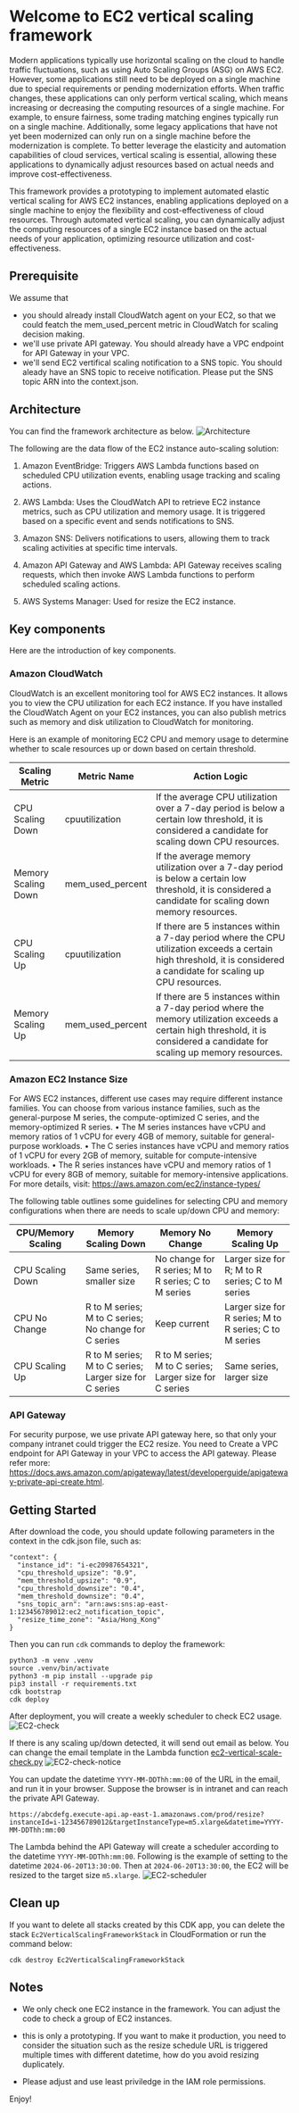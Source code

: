 
# Welcome to EC2 vertical scaling framework

Modern applications typically use horizontal scaling on the cloud to handle traffic fluctuations, such as using Auto Scaling Groups (ASG) on AWS EC2. However, some applications still need to be deployed on a single machine due to special requirements or pending modernization efforts. When traffic changes, these applications can only perform vertical scaling, which means increasing or decreasing the computing resources of a single machine. For example, to ensure fairness, some trading matching engines typically run on a single machine. Additionally, some legacy applications that have not yet been modernized can only run on a single machine before the modernization is complete. To better leverage the elasticity and automation capabilities of cloud services, vertical scaling is essential, allowing these applications to dynamically adjust resources based on actual needs and improve cost-effectiveness.

This framework provides a prototyping to implement automated elastic vertical scaling for AWS EC2 instances, enabling applications deployed on a single machine to enjoy the flexibility and cost-effectiveness of cloud resources. Through automated vertical scaling, you can dynamically adjust the computing resources of a single EC2 instance based on the actual needs of your application, optimizing resource utilization and cost-effectiveness.

## Prerequisite

We assume that 
* you should already install CloudWatch agent on your EC2, so that we could featch the mem_used_percent metric in CloudWatch for scaling decision making. 
* we'll use private API gateway. You should already have a VPC endpoint for API Gateway in your VPC. 
* we'll send EC2 vertifical scaling notification to a SNS topic. You should aleady have an SNS topic to receive notification. Please put the SNS topic ARN into the context.json. 


## Architecture

You can find the framework architecture as below.
![Architecture](docs/EC2-verticalscaling.png)

The following are the data flow of the EC2 instance auto-scaling solution:

1. Amazon EventBridge: Triggers AWS Lambda functions based on scheduled CPU utilization events, enabling usage tracking and scaling actions.

2. AWS Lambda: Uses the CloudWatch API to retrieve EC2 instance metrics, such as CPU utilization and memory usage. It is triggered based on a specific event and sends notifications to SNS.

3. Amazon SNS: Delivers notifications to users, allowing them to track scaling activities at specific time intervals.

4. Amazon API Gateway and AWS Lambda: API Gateway receives scaling requests, which then invoke AWS Lambda functions to perform scheduled scaling actions.

5. AWS Systems Manager: Used for resize the EC2 instance.

## Key components
Here are the introduction of key components.

### Amazon CloudWatch 
CloudWatch is an excellent monitoring tool for AWS EC2 instances. It allows you to view the CPU utilization for each EC2 instance. If you have installed the CloudWatch Agent on your EC2 instances, you can also publish metrics such as memory and disk utilization to CloudWatch for monitoring. 

Here is an example of monitoring EC2 CPU and memory usage to determine whether to scale resources up or down based on certain threshold.

Scaling Metric | Metric Name | Action Logic
--- | --- | ---
CPU Scaling Down | cpuutilization | If the average CPU utilization over a 7-day period is below a certain low threshold, it is considered a candidate for scaling down CPU resources.
Memory Scaling Down | mem_used_percent | If the average memory utilization over a 7-day period is below a certain low threshold, it is considered a candidate for scaling down memory resources.
CPU Scaling Up | cpuutilization | If there are 5 instances within a 7-day period where the CPU utilization exceeds a certain high threshold, it is considered a candidate for scaling up CPU resources.
Memory Scaling Up | mem_used_percent | If there are 5 instances within a 7-day period where the memory utilization exceeds a certain high threshold, it is considered a candidate for scaling up memory resources.

### Amazon EC2 Instance Size
For AWS EC2 instances, different use cases may require different instance families. You can choose from various instance families, such as the general-purpose M series, the compute-optimized C series, and the memory-optimized R series.
• The M series instances have vCPU and memory ratios of 1 vCPU for every 4GB of memory, suitable for general-purpose workloads.
• The C series instances have vCPU and memory ratios of 1 vCPU for every 2GB of memory, suitable for compute-intensive workloads.
• The R series instances have vCPU and memory ratios of 1 vCPU for every 8GB of memory, suitable for memory-intensive applications.
For more details, visit: https://aws.amazon.com/ec2/instance-types/

The following table outlines some guidelines for selecting CPU and memory configurations when there are needs to scale up/down CPU and memory:

CPU/Memory Scaling | Memory Scaling Down | Memory No Change | Memory Scaling Up
--- | --- | --- | ---
CPU Scaling Down | Same series, smaller size | No change for R series; M to R series; C to M series | Larger size for R; M to R series; C to M series
CPU No Change | R to M series; M to C series; No change for C series | Keep current | Larger size for R series; M to R series; C to M series
CPU Scaling Up | R to M series; M to C series; Larger size for C series | R to M series; M to C series; Larger size for C series | Same series, larger size

### API Gateway
For security purpose, we use private API gateway here, so that only your company intranet could trigger the EC2 resize. You need to Create a VPC endpoint for API Gateway in your VPC to access the API gateway. Please refer more: https://docs.aws.amazon.com/apigateway/latest/developerguide/apigateway-private-api-create.html. 


## Getting Started

After download the code, you should update following parameters in the context in the cdk.json file, such as:
```
"context": {
  "instance_id": "i-ec20987654321",
  "cpu_threshold_upsize": "0.9",
  "mem_threshold_upsize": "0.9",
  "cpu_threshold_downsize": "0.4",
  "mem_threshold_downsize": "0.4",
  "sns_topic_arn": "arn:aws:sns:ap-east-1:123456789012:ec2_notification_topic",
  "resize_time_zone": "Asia/Hong_Kong"
}
```

Then you can run `cdk` commands to deploy the framework:
```
python3 -m venv .venv
source .venv/bin/activate
python3 -m pip install --upgrade pip
pip3 install -r requirements.txt
cdk bootstrap
cdk deploy
```

After deployment, you will create a weekly scheduler to check EC2 usage.
![EC2-check](docs/ec2-weekly-check.jpg)

If there is any scaling up/down detected, it will send out email as below. You can change the email template in the Lambda function [ec2-vertical-scale-check.py](ec2_vertical_scaling_framework/lambda/ec2-check/ec2-vertical-scale-check.py)
![EC2-check-notice](docs/ec2-resize-notice.jpg)

You can update the datetime `YYYY-MM-DDThh:mm:00` of the URL in the email, and run it in your browser. Suppose the browser is in intranet and can reach the private API Gateway.
```
https://abcdefg.execute-api.ap-east-1.amazonaws.com/prod/resize?instanceId=i-123456789012&targetInstanceType=m5.xlarge&datetime=YYYY-MM-DDThh:mm:00
```

The Lambda behind the API Gateway will create a scheduler according to the datetime `YYYY-MM-DDThh:mm:00`. Following is the example of setting to the datetime `2024-06-20T13:30:00`. Then at `2024-06-20T13:30:00`, the EC2 will be resized to the target size `m5.xlarge`.
![EC2-scheduler](docs/ec2-scheduler.png)



## Clean up

If you want to delete all stacks created by this CDK app, you can delete the stack `Ec2VerticalScalingFrameworkStack` in CloudFormation or run the command below:
```
cdk destroy Ec2VerticalScalingFrameworkStack
```


## Notes

* We only check one EC2 instance in the framework. You can adjust the code to check a group of EC2 instances.

* this is only a prototyping. If you want to make it production, you need to consider the situation such as the resize schedule URL is triggered multiple times with different datetime, how do you avoid resizing duplicately.

* Please adjust and use least priviledge in the IAM role permissions.


Enjoy!
